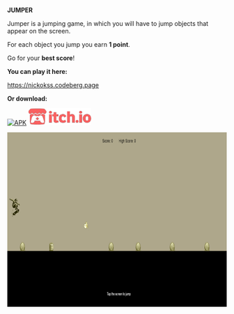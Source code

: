 __JUMPER__

Jumper is a jumping game, in which you will have to jump objects that appear on the screen. 

For each object you jump you earn __1 point__.

Go for your __best score__!

__You can play it here:__ 

https://nickokss.codeberg.page

__Or download:__

[<img src="https://github.com/nickokss/jumper/blob/main/website/src/img/apk_icon.png" alt="APK" height="41">](https://github.com/nickokss/jumper/releases/latest/download/jumper-2.0.apk)
[<img src="https://github.com/nickokss/jumper/blob/main/website/src/img/itchio.png" alt="ITCHIO" height="38">](https://nickokss.itch.io/jumper)

<img src="https://github.com/nickokss/jumper/blob/main/website/src/img/captura.png" alt="INGAME" height="400">
